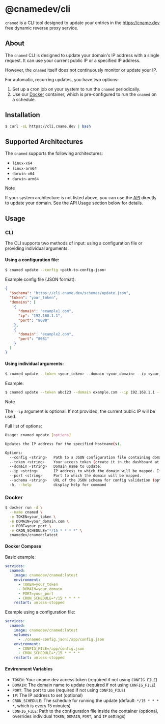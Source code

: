 # @cnamedev/cli

`cnamed` is a CLI tool designed to update your entries in the https://cname.dev free dynamic reverse proxy service.

## About

The `cnamed` CLI is designed to update your domain's IP address with a single request.
It can use your current public IP or a specified IP address.

However, the `cnamed` itself does not continuously monitor or update your IP.

For automatic, recurring updates, you have two options:

1. Set up a cron job on your system to run the `cnamed` periodically.
2. Use our [Docker](#docker) container, which is pre-configured to run the `cnamed` on a schedule.

## Installation

```sh
$ curl -sL https://cli.cname.dev | bash
```

## Supported Architectures

The `cnamed` supports the following architectures:

- `linux-x64`
- `linux-arm64`
- `darwin-x64`
- `darwin-arm64`

> [!NOTE]
> If your system architecture is not listed above, you can use the [API](#api) directly to update your domain.
> See the API Usage section below for details.

## Usage

### CLI

The CLI supports two methods of input: using a configuration file or providing individual arguments.

#### Using a configuration file:

```sh
$ cnamed update --config <path-to-config-json>
```

Example config file (JSON format):

```json
{
  "$schema": "https://cli.cname.dev/schemas/update.json",
  "token": "your_token",
  "domains": [
    {
      "domain": "example1.com",
      "ip": "192.168.1.1",
      "port": "8080"
    },
    {
      "domain": "example2.com",
      "port": "8081"
    }
  ]
}
```

#### Using individual arguments:

```sh
$ cnamed update --token <your_token> --domain <your_domain> --ip <your_ip> --port <your_port>
```

Example:

```sh
$ cnamed update --token abc123 --domain example.com --ip 192.168.1.1 --port 8080
```

> [!NOTE]
> The `--ip` argument is optional. If not provided, the current public IP will be used.

Full list of options:

```sh
Usage: cnamed update [options]

Updates the IP address for the specified hostname(s).

Options:
  --config <string>   Path to a JSON configuration file containing domain updates.
  --token <string>    Your access token (create it in the dashboard at https://cname.dev).
  --domain <string>   Domain name to update.
  --ip <string>       IP address to which the domain will be mapped. If not specified, it will be determined automatically.
  --port <string>     Port to which the domain will be mapped.
  --schema <string>   URL of the JSON schema for config validation (optional).
  -h, --help          display help for command
```

### Docker

```sh
$ docker run -d \
  --name cnamed \
  -e TOKEN=your_token \
  -e DOMAIN=your_domain.com \
  -e PORT=your_port \
  -e CRON_SCHEDULE="*/15 * * * *" \
  cnamedev/cnamed:latest
```

#### Docker Compose

Basic example:

```yaml
services:
  cnamed:
    image: cnamedev/cnamed:latest
    environment:
      - TOKEN=your_token
      - DOMAIN=your_domain
      - PORT=your_port
      - CRON_SCHEDULE=*/15 * * * *
    restart: unless-stopped
```

Example using a configuration file:

```yaml
services:
  cnamed:
    image: cnamedev/cnamed:latest
    volumes:
      - ./cnamed-config.json:/app/config.json
    environment:
      - CONFIG_FILE=/app/config.json
      - CRON_SCHEDULE=*/15 * * * *
    restart: unless-stopped
```

#### Environment Variables

- `TOKEN`: Your cname.dev access token (required if not using `CONFIG_FILE`)
- `DOMAIN`: The domain name to update (required if not using `CONFIG_FILE`)
- `PORT`: The port to use (required if not using `CONFIG_FILE`)
- `IP`: The IP address to set (optional)
- `CRON_SCHEDULE`: The schedule for running the update (default: `*/15 * * * *`, which is every 15 minutes)
- `CONFIG_FILE`: Path to the configuration file inside the container (optional, overrides individual `TOKEN`, `DOMAIN`, `PORT`, and `IP` settings)

